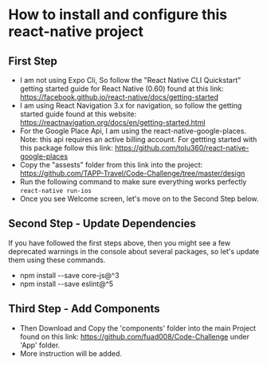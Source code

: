 # How to install and configure this react-native project

## First Step

- I am not using Expo Cli, So follow the "React Native CLI Quickstart" getting started guide for React Native (0.60) found at this link: https://facebook.github.io/react-native/docs/getting-started
- I am using React Navigation 3.x for navigation, so follow the getting started guide found at this website: https://reactnavigation.org/docs/en/getting-started.html
- For the Google Place Api, I am using the react-native-google-places. Note: this api requires an active billing account. For gettting started with this package follow this link: https://github.com/tolu360/react-native-google-places
- Copy the "assests" folder from this link into the project: https://github.com/TAPP-Travel/Code-Challenge/tree/master/design
- Run the following command to make sure everything works perfectly 
`react-native run-ios`
- Once you see Welcome screen, let's move on to the Second Step below.

## Second Step - Update Dependencies
 If you have followed the first steps above, then you might see a few deprecated warnings in the console about several packages, so let's update them using these commands.
- npm install --save core-js@^3
- npm install --save eslint@^5

## Third Step - Add Components
- Then Download and Copy the 'components' folder into the main Project found on this link: https://github.com/fuad008/Code-Challenge under 'App' folder.
- More instruction will be added.
